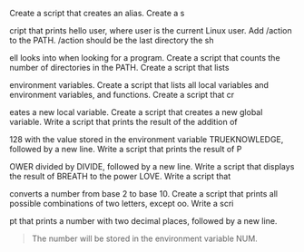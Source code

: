 Create a script that creates an alias. Create a s

cript that prints hello user, where user is the current Linux user. Add /action to the PATH. /action should be the last directory the sh

ell looks into when looking for a program. Create a script that counts the number of directories in the PATH. Create a script that lists

 environment variables. Create a script that lists all local variables and environment variables, and functions. Create a script that cr

eates a new local variable. Create a script that creates a new global variable. Write a script that prints the result of the addition of

 128 with the value stored in the environment variable TRUEKNOWLEDGE, followed by a new line. Write a script that prints the result of P

OWER divided by DIVIDE, followed by a new line. Write a script that displays the result of BREATH to the power LOVE. Write a script that

 converts a number from base 2 to base 10. Create a script that prints all possible combinations of two letters, except oo. Write a scri

pt that prints a number with two decimal places, followed by a new line.                                                                

>                                                                                                                                       

>                                                                                                                                       

>                                                                                                                                       

> The number will be stored in the environment variable NUM.
